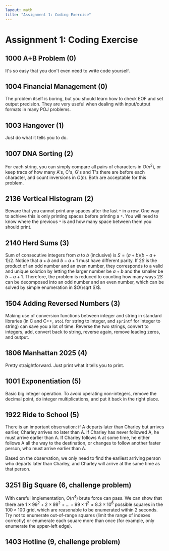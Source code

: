 ```yaml
---
layout: math
title: "Assignment 1: Coding Exercise"
---
```


# Assignment 1: Coding Exercise

## 1000 A+B Problem (0)

It's so easy that you don't even need to write code yourself.

## 1004 Financial Management (0)

The problem itself is boring, but you should learn how to check EOF and set output precision. They are very useful when dealing with input/output formats in many POJ problems.

## 1003 Hangover (1)

Just do what it tells you to do.

## 1007 DNA Sorting (2)

For each string, you can simply compare all pairs of characters in $O(n^2)$, or keep tracs of how many A's, C's, G's and T's there are before each character, and count inversions in $O(n)$. Both are acceptable for this problem.

## 2136 Vertical Histogram (2)

Beware that you cannot print any spaces after the last `*` in a row. One way to achieve this is only printing spaces before printing a `*`. You will need to know where the previous `*` is and how many space between them you should print.

## 2140 Herd Sums (3)

Sum of consecutive integers from $a$ to $b$ (inclusive) is $S=(a+b)(b-a+1)/2$. Notice that $a+b$ and $b-a+1$ must have different parity. If $2S$ is the product of an odd number and an even number, they corresponds to a valid and unique solution by letting the larger number be $a+b$ and the smaller be $b-a+1$. Therefore, the problem is reduced to counting how many ways $2S$ can be decomposed into an odd number and an even number, which can be solved by simple enumeration in $O(\sqrt S)$.

## 1504 Adding Reversed Numbers (3)

Making use of conversion functions between integer and string in standard libraries (in C and C++, `atoi` for string to integer, and `sprintf` for integer to string) can save you a lot of time. Reverse the two strings, convert to integers, add, convert back to string, reverse again, remove leading zeros, and output.

## 1806 Manhattan 2025 (4)

Pretty straightforward. Just print what it tells you to print.

## 1001 Exponentiation (5)

Basic big integer operation. To avoid operating non-integers, remove the decimal point, do integer multiplications, and put it back in the right place.

## 1922 Ride to School (5)

There is an important observation: if A departs later than Charley but arrives earlier, Charley arrives no later than A. If Charley has never followed A, he must arrive earlier than A. If Charley follows A at some time, he either follows A all the way to the destination, or changes to follow another faster person, who must arrive earlier than A.

Based on the observation, we only need to find the earliest arriving person who departs later than Charley, and Charley will arrive at the same time as that person.

## 3251 Big Square (6, challenge problem)

With careful implementation, $O(n^4)$ brute force can pass. We can show that there are $1\times 99^2+2\times 98^2+\dots+99\times 1^2\approx 8.3\times 10^6$ possible squares in the $100\times 100$ grid, which are reasonable to be enumerated within 2 seconds. Try not to enumerate out-of-range squares (limit the range of indexes correctly) or enumerate each square more than once (for example, only enumerate the upper-left edge).

## 1403 Hotline (9, challenge problem)